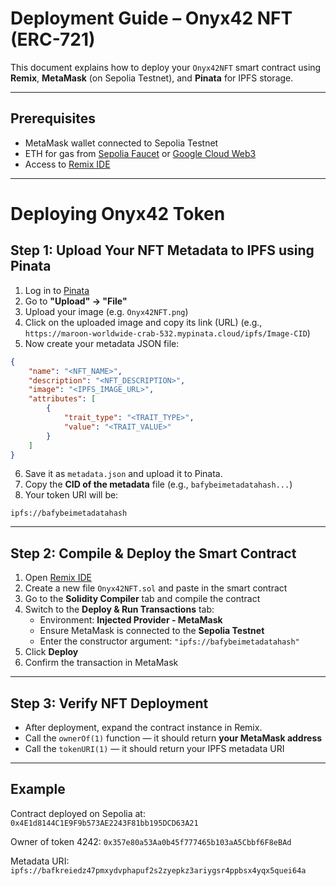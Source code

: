 
# Deployment Guide – Onyx42 NFT (ERC-721)

This document explains how to deploy your `Onyx42NFT` smart contract using **Remix**, **MetaMask** (on Sepolia Testnet), and **Pinata** for IPFS storage.

---

## Prerequisites
- MetaMask wallet connected to Sepolia Testnet
- ETH for gas from [Sepolia Faucet](https://sepoliafaucet.com/) or [Google Cloud Web3](https://cloud.google.com/application/web3/faucet/ethereum)
- Access to [Remix IDE](https://remix.ethereum.org/)

---

# Deploying Onyx42 Token

## Step 1: Upload Your NFT Metadata to IPFS using Pinata

1. Log in to [Pinata](https://app.pinata.cloud/)
2. Go to **"Upload" → "File"**
3. Upload your image (e.g. `Onyx42NFT.png`)
4. Click on the uploaded image and copy its link (URL) (e.g., `https://maroon-worldwide-crab-532.mypinata.cloud/ipfs/Image-CID`)
5. Now create your metadata JSON file:
```json
{
    "name": "<NFT_NAME>",
    "description": "<NFT_DESCRIPTION>",
    "image": "<IPFS_IMAGE_URL>",
    "attributes": [
        { 
            "trait_type": "<TRAIT_TYPE>",
            "value": "<TRAIT_VALUE>"
        }
    ]
}
```
6. Save it as `metadata.json` and upload it to Pinata.
7. Copy the **CID of the metadata** file (e.g., `bafybeimetadatahash...`)
8. Your token URI will be:  
```
ipfs://bafybeimetadatahash
```

---

## Step 2: Compile & Deploy the Smart Contract

1. Open [Remix IDE](https://remix.ethereum.org/)
2. Create a new file `Onyx42NFT.sol` and paste in the smart contract
3. Go to the **Solidity Compiler** tab and compile the contract
4. Switch to the **Deploy & Run Transactions** tab:
    - Environment: **Injected Provider - MetaMask**
    - Ensure MetaMask is connected to the **Sepolia Testnet**
    - Enter the constructor argument: `"ipfs://bafybeimetadatahash"`
5. Click **Deploy**
6. Confirm the transaction in MetaMask

---

## Step 3: Verify NFT Deployment

- After deployment, expand the contract instance in Remix.
- Call the `ownerOf(1)` function — it should return **your MetaMask address**
- Call the `tokenURI(1)` — it should return your IPFS metadata URI

---

## Example

Contract deployed on Sepolia at: `0x4E1d8144C1E9F9b573AE2243F81bb195DCD63A21`

Owner of token 4242: `0x357e80a53Aa0b45f777465b103aA5Cbbf6F8eBAd`

Metadata URI: `ipfs://bafkreiedz47pmxydvphapuf2s2zyepkz3ariygsr4ppbsx4yqx5quei64a`
